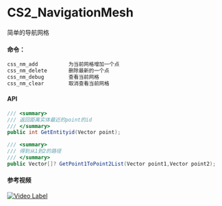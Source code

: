 # CS2_NavigationMesh

简单的导航网格

#### 命令：

```C#
css_nm_add          为当前网格增加一个点
css_nm_delete       删除最新的一个点
css_nm_debug        查看当前网格
css_nm_clear        取消查看当前网格
```

#### API

```C#
/// <summary>
/// 返回距离实体最近的point的id
/// </summary>
public int GetEntityid(Vector point);

/// <summary>
/// 得到从1到2的路径
/// </summary>
public Vector[]? GetPoint1ToPoint2List(Vector point1,Vector point2);
```

#### 参考视频
[![Video Label](https://i2.hdslb.com/bfs/archive/80f48ad05b25f585631fe9ea5044725d0da463b6.jpg@308w_174h)](https://www.bilibili.com/video/BV1Er9yYwEnm/)